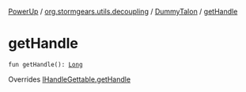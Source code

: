[PowerUp](../../index.md) / [org.stormgears.utils.decoupling](../index.md) / [DummyTalon](index.md) / [getHandle](./get-handle.md)

# getHandle

`fun getHandle(): `[`Long`](https://kotlinlang.org/api/latest/jvm/stdlib/kotlin/-long/index.html)

Overrides [IHandleGettable.getHandle](../-i-talon-java-helpers/__-d-o_-n-o-t_-u-s-e_-o-r_-y-o-u_-w-i-l-l_-b-e_-f-i-r-e-d/-i-handle-gettable/get-handle.md)

